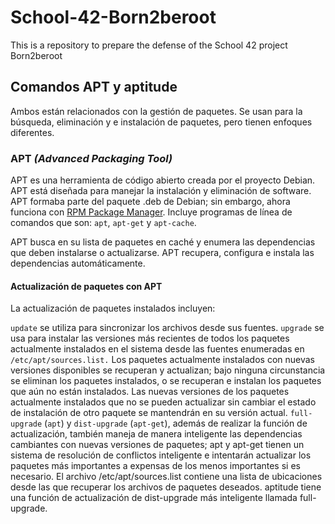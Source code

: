 # School-42-Born2beroot
This is a repository to prepare the defense of the School 42 project Born2beroot

## Comandos APT y aptitude
Ambos están relacionados con la gestión de paquetes. Se usan para la búsqueda, eliminación y e instalación de paquetes, pero tienen enfoques diferentes.

### APT *(Advanced Packaging Tool)*
APT es una herramienta de código abierto creada por el proyecto Debian. APT está diseñada para manejar la instalación y eliminación de software. APT formaba parte del paquete .deb de Debian; sin embargo, ahora funciona con [RPM Package Manager](https://rpm.org/). Incluye programas de línea de comandos que son: `apt`, `apt-get` y `apt-cache`.

APT busca en su lista de paquetes en caché y enumera las dependencias que deben instalarse o actualizarse. APT recupera, configura e instala las dependencias automáticamente.

#### Actualización de paquetes con APT

La actualización de paquetes instalados incluyen:

`update` se utiliza para sincronizar los archivos desde sus fuentes.
`upgrade` se usa para instalar las versiones más recientes de todos los paquetes actualmente instalados en el sistema desde las fuentes enumeradas en `/etc/apt/sources.list.` Los paquetes actualmente instalados con nuevas versiones disponibles se recuperan y actualizan; bajo ninguna circunstancia se eliminan los paquetes instalados, o se recuperan e instalan los paquetes que aún no están instalados. Las nuevas versiones de los paquetes actualmente instalados que no se pueden actualizar sin cambiar el estado de instalación de otro paquete se mantendrán en su versión actual.
`full-upgrade` (`apt`) y `dist-upgrade` (`apt-get`), además de realizar la función de actualización, también maneja de manera inteligente las dependencias cambiantes con nuevas versiones de paquetes; apt y apt-get tienen un sistema de resolución de conflictos inteligente e intentarán actualizar los paquetes más importantes a expensas de los menos importantes si es necesario. El archivo /etc/apt/sources.list contiene una lista de ubicaciones desde las que recuperar los archivos de paquetes deseados. aptitude tiene una función de actualización de dist-upgrade más inteligente llamada full-upgrade.


